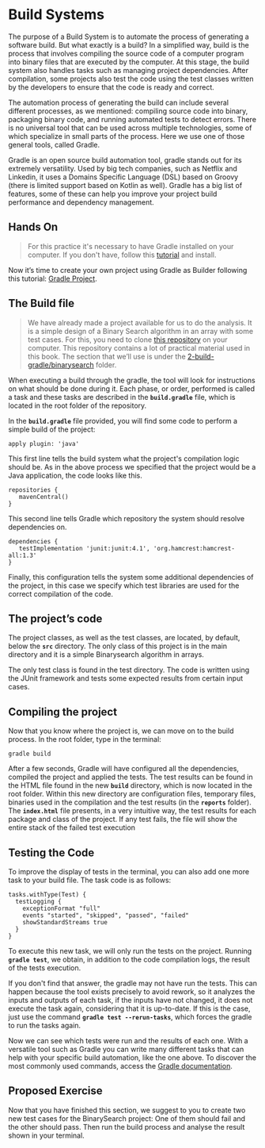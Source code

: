 Build Systems
================

The purpose of a Build System is to automate the process of generating a software build. But what exactly is a build? In a simplified way, build is the process that involves compiling the source code of a computer program into binary files that are executed by the computer. At this stage, the build system also handles tasks such as managing project dependencies. After compilation, some projects also test the code using the test classes written by the developers to ensure that the code is ready and correct.

The automation process of generating the build can include several different processes, as we mentioned: compiling source code into binary, packaging binary code, and running automated tests to detect errors. There is no universal tool that can be used across multiple technologies, some of which specialize in small parts of the process. Here we use one of those general tools, called Gradle.

Gradle is an open source build automation tool, gradle stands out for its extremely versatility. Used by big tech companies, such as Netflix and Linkedin, it uses a Domains Specific Language (DSL) based on Groovy (there is limited support based on Kotlin as well). Gradle has a big list of features, some of these can help you improve your project build performance and dependency management.

## Hands On
> For this practice it's necessary to have Gradle installed on your computer. If you don't have, follow this [tutorial](https://gradle.org/install/) and install.

Now it’s time to create your own project using Gradle as Builder following this tutorial: [Gradle Project](./gradlesetup.md).

## The Build file
> We have already made a project available for us to do the analysis. It is a simple design of a Binary Search algorithm in an array with some test cases. For this, you need to clone [this repository](https://github.com/damorimRG/practical_testing_book_demos) on your computer. This repository contains a lot of practical material used in this book. The section that we’ll use is under the [2-build-gradle/binarysearch](https://github.com/damorimRG/practical_testing_book_demos/tree/master/2-build-gradle/binarysearch) folder. 

When executing a build through the gradle, the tool will look for instructions on what should be done during it. Each phase, or order, performed is called a task and these tasks are described in the **`build.gradle`** file, which is located in the root folder of the repository.

In the **`build.gradle`** file provided, you will find some code to perform a simple build of the project:

```
apply plugin: 'java'
```

This first line tells the build system what the project's compilation logic should be. As in the above process we specified that the project would be a Java application, the code looks like this.

```
repositories {
   mavenCentral()
}
```

This second line tells Gradle which repository the system should resolve dependencies on.

```
dependencies {
   testImplementation 'junit:junit:4.1', 'org.hamcrest:hamcrest-all:1.3'
}
```
Finally, this configuration tells the system some additional dependencies of the project, in this case we specify which test libraries are used for the correct compilation of the code.

## The project’s code
The project classes, as well as the test classes, are located, by default, below the **`src`** directory. The only class of this project is in the main directory and it is a simple Binarysearch algorithm in arrays.

The only test class is found in the test directory. The code is written using the JUnit framework and tests some expected results from certain input cases.

## Compiling the project
Now that you know where the project is, we can move on to the build process. In the root folder, type in the terminal:
```
gradle build
```
After a few seconds, Gradle will have configured all the dependencies, compiled the project and applied the tests. The test results can be found in the HTML file found in the new **`build`** directory, which is now located in the root folder. Within this new directory are configuration files, temporary files, binaries used in the compilation and the test results (in the **`reports`** folder). The **`index.html`** file presents, in a very intuitive way, the test results for each package and class of the project. If any test fails, the file will show the entire stack of the failed test execution

## Testing the Code
To improve the display of tests in the terminal, you can also add one more task to your build file. The task code is as follows:

```
tasks.withType(Test) { 
  testLogging {
    exceptionFormat "full"
    events "started", "skipped", "passed", "failed"
    showStandardStreams true
  }
}
```

To execute this new task, we will only run the tests on the project. Running **`gradle test`**, we obtain, in addition to the code compilation logs, the result of the tests execution.

If you don't find that answer, the gradle may not have run the tests. This can happen because the tool exists precisely to avoid rework, so it analyzes the inputs and outputs of each task, if the inputs have not changed, it does not execute the task again, considering that it is up-to-date. If this is the case, just use the command **`gradle test --rerun-tasks`**, which forces the gradle to run the tasks again.

Now we can see which tests were run and the results of each one. With a versatile tool such as Gradle you can write many different tasks that can help with your specific build automation, like the one above. To discover the most commonly used commands, access the [Gradle documentation](https://docs.gradle.org/current/userguide/command_line_interface.html).

## Proposed Exercise
Now that you have finished this section, we suggest to you to create two new test cases for the BinarySearch project: One of them should fail and the other should pass. Then run the build process and analyse the result shown in your terminal.
